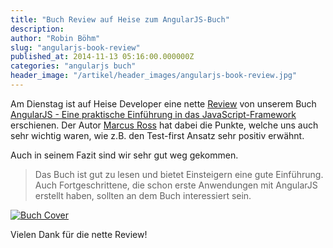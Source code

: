 ```yaml
---
title: "Buch Review auf Heise zum AngularJS-Buch"
description:
author: "Robin Böhm"
slug: "angularjs-book-review"
published_at: 2014-11-13 05:16:00.000000Z
categories: "angularjs buch"
header_image: "/artikel/header_images/angularjs-book-review.jpg"
---
```


Am Dienstag ist auf Heise Developer eine nette [Review](http://www.heise.de/developer/artikel/AngularJS-eine-praktische-Einfuehrung-in-das-JavaScript-Framework-2444890.html) von unserem Buch [AngularJS -  Eine praktische Einführung in das JavaScript-Framework](https://www.amazon.de/gp/product/B00L2FCJI8) erschienen. Der Autor [Marcus Ross](http://about.me/marcus.ross) hat dabei die Punkte, welche uns auch sehr wichtig waren, wie z.B. den Test-first Ansatz sehr positiv erwähnt.

Auch in seinem Fazit sind wir sehr gut weg gekommen.

> Das Buch ist gut zu lesen und bietet Einsteigern eine gute Einführung.
> Auch Fortgeschrittene, die schon erste Anwendungen mit AngularJS erstellt haben, sollten an dem Buch interessiert sein.

[![Buch Cover](ajs.jpg)](https://www.amazon.de/gp/product/B00L2FCJI8)

Vielen Dank für die nette Review!


